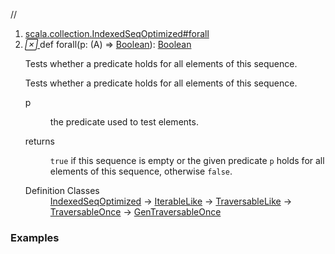 //
<ol>
<li><a href="https://www.scala-lang.org/api/2.12.3/scala/collection/mutable/ArrayBuffer.html#forall(p:A=>Boolean):Boolean">scala.collection.IndexedSeqOptimized#forall</a></li>
<li name="scala.collection.IndexedSeqOptimized#forall" visbl="pub" class="indented0 " data-isabs="false" fullcomment="yes" group="Ungrouped"> <a id="forall(p:A=>Boolean):Boolean"></a><a id="forall((A)⇒Boolean):Boolean"></a> <span class="permalink"> <a href="../../../scala/collection/mutable/ArrayBuffer.html#forall(p:A=>Boolean):Boolean" title="Permalink"> <i class="material-icons"></i> </a> </span> <span class="modifier_kind"> <span class="modifier"></span> <span class="kind">def</span> </span> <span class="symbol"> <span class="name">forall</span><span class="params">(<span name="p">p: (<span class="extype" name="scala.collection.mutable.ArrayBuffer.A">A</span>) ⇒ <a href="../../Boolean.html" class="extype" name="scala.Boolean">Boolean</a></span>)</span><span class="result">: <a href="../../Boolean.html" class="extype" name="scala.Boolean">Boolean</a></span> </span> <p class="shortcomment cmt">Tests whether a predicate holds for all elements of this sequence.</p>
 <div class="fullcomment">
  <div class="comment cmt">
   <p>Tests whether a predicate holds for all elements of this sequence.</p>
  </div>
  <dl class="paramcmts block">
   <dt class="param">
    p
   </dt>
   <dd class="cmt">
    <p>the predicate used to test elements.</p>
   </dd>
   <dt>
    returns
   </dt>
   <dd class="cmt">
    <p><code>true</code> if this sequence is empty or the given predicate <code>p</code> holds for all elements of this sequence, otherwise <code>false</code>.</p>
   </dd>
  </dl>
  <dl class="attributes block"> 
   <dt>
    Definition Classes
   </dt>
   <dd>
    <a href="../IndexedSeqOptimized.html" class="extype" name="scala.collection.IndexedSeqOptimized">IndexedSeqOptimized</a> → 
    <a href="../IterableLike.html" class="extype" name="scala.collection.IterableLike">IterableLike</a> → 
    <a href="../TraversableLike.html" class="extype" name="scala.collection.TraversableLike">TraversableLike</a> → 
    <a href="../TraversableOnce.html" class="extype" name="scala.collection.TraversableOnce">TraversableOnce</a> → 
    <a href="../GenTraversableOnce.html" class="extype" name="scala.collection.GenTraversableOnce">GenTraversableOnce</a>
   </dd>
  </dl>
 </div> </li>
        </ol>


### Examples



